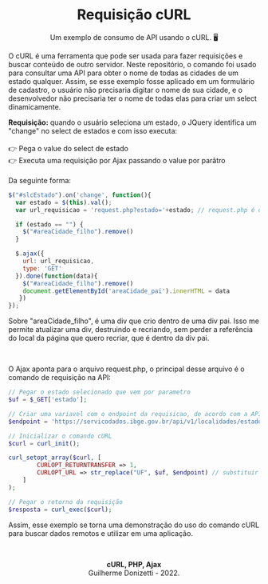 <h1 align="center">Requisição cURL</h1>
<p align="center">Um exemplo de consumo de API usando o cURL. 🖥️</p>

O cURL é uma ferramenta que pode ser usada para fazer requisições e buscar conteúdo de outro servidor. Neste repositório, o comando foi usado para consultar uma API para obter o nome de todas as cidades de um estado qualquer. Assim, se esse exemplo fosse aplicado em um formulário de cadastro, o usuário não precisaria digitar o nome de sua cidade, e o desenvolvedor não precisaria ter o nome de todas elas para criar um select dinamicamente.

<!--
<p align="center">
<img href="https://github.com/guilhermedonizetti/Requisicao_cURL/blob/master/images/imagem1.png" alt="" width="350" height="300">
</p>
-->

<b>Requisição:</b> quando o usuário seleciona um estado, o JQuery identifica um "change" no select de estados e com isso executa:<br><br>
👉 Pega o value do select de estado<br>
👉 Executa uma requisição por Ajax passando o value por parâtro<br><br>
Da seguinte forma:

```js
$("#slcEstado").on('change', function(){
  var estado = $(this).val();
  var url_requisicao = 'request.php?estado='+estado; // request.php é o arquivo PHP que realiza a requisição na API, esse arquivo está no mesmo diretório

  if (estado == "") {
    $("#areaCidade_filho").remove()
  }

  $.ajax({
    url: url_requisicao,
    type: 'GET'
  }).done(function(data){
    $("#areaCidade_filho").remove()
    document.getElementById('areaCidade_pai').innerHTML = data
   })
});
```

Sobre "areaCidade_filho", é uma div que crio dentro de uma div pai. Isso me permite atualizar uma div, destruindo e recriando, sem perder a referência do local da página que quero recriar, que é dentro da div pai.

<br>

O Ajax aponta para o arquivo request.php, o principal desse arquivo é o comando de requisição na API:

```php
// Pegar o estado selecionado que vem por parametro
$uf = $_GET['estado'];

// Criar uma variavel com o endpoint da requisicao, de acordo com a API consumida
$endpoint = 'https://servicodados.ibge.gov.br/api/v1/localidades/estados/UF/municipios';

// Inicializar o comando cURL
$curl = curl_init();

curl_setopt_array($curl, [
        CURLOPT_RETURNTRANSFER => 1,
        CURLOPT_URL => str_replace("UF", $uf, $endpoint) // substituir "UF" pela sigla do estado selecionado
    ]
);

// Pegar o retorno da requisição
$resposta = curl_exec($curl);
```

Assim, esse exemplo se torna uma demonstração do uso do comando cURL para buscar dados remotos e utilizar em uma aplicação.

<br>

<p align="center">
  <b>cURL, PHP, Ajax</b><br>Guilherme Donizetti - 2022.  
</p>



